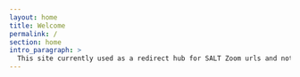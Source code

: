```yaml
---
layout: home
title: Welcome
permalink: /
section: home
intro_paragraph: >
  This site currently used as a redirect hub for SALT Zoom urls and nothing more.
---
```

